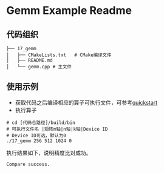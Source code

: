 # Gemm Example Readme
## 代码组织
```
├── 17_gemm
│   ├── CMakeLists.txt   # CMake编译文件
│   ├── README.md
│   └── gemm.cpp # 主文件
```
## 使用示例
- 获取代码之后编译相应的算子可执行文件，可参考[quickstart](../../docs/quickstart.md#算子编译)
- 执行算子
```
# cd [代码仓路径]/build/bin
# 可执行文件名 |矩阵m轴|n轴|k轴|Device ID
# Device ID可选，默认为0
./17_gemm 256 512 1024 0
```
执行结果如下，说明精度比对成功。
```
Compare success.
```
